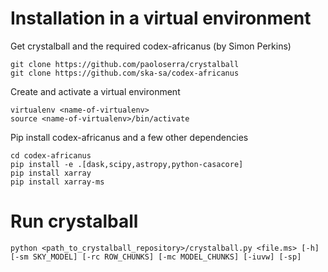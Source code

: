 # Installation in a virtual environment

Get crystalball and the required codex-africanus (by Simon Perkins)
```
git clone https://github.com/paoloserra/crystalball
git clone https://github.com/ska-sa/codex-africanus
```
Create and activate a virtual environment
```
virtualenv <name-of-virtualenv>
source <name-of-virtualenv>/bin/activate
```
Pip install codex-africanus and a few other dependencies
```
cd codex-africanus
pip install -e .[dask,scipy,astropy,python-casacore]
pip install xarray
pip install xarray-ms
```

# Run crystalball

```
python <path_to_crystalball_repository>/crystalball.py <file.ms> [-h] [-sm SKY_MODEL] [-rc ROW_CHUNKS] [-mc MODEL_CHUNKS] [-iuvw] [-sp]
```
